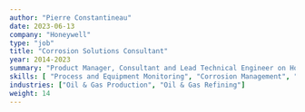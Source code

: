 ```yaml
---
author: "Pierre Constantineau"
date: 2023-06-13
company: "Honeywell"
type: "job"
title: "Corrosion Solutions Consultant"
year: 2014-2023
summary: "Product Manager, Consultant and Lead Technical Engineer on Honeywell's Real-Time Corrosion Prediction Software Portfolio"
skills: [ "Process and Equipment Monitoring", "Corrosion Management", "Corrosion Control Documents", "Integrity Operating Windows", "Sales Lead Management", "nodejs", "html", "css", "angularjs","reactjs", "Proposals and Estimating", "MS SQL Server", "Demo System Creation", "Webinar Presenter", "Workshop Delivery", "Trade Show/Conference Preparation", "Internal Tool Development", "Software Training","Energy Balances", "Mass Balances", "OPC", "Requirements Analysis", "Systems Integration" ]
industries: ["Oil & Gas Production", "Oil & Gas Refining"]
weight: 14
---
```

